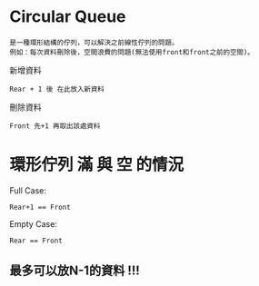 # Circular Queue  
```
是一種環形結構的佇列，可以解決之前線性佇列的問題。
例如：每次資料刪除後，空間浪費的問題(無法使用front和front之前的空間)。
```  
新增資料
```
Rear + 1 後 在此放入新資料
```
刪除資料
```
Front 先+1 再取出該處資料
```
# 環形佇列 滿 與 空 的情況

Full Case:
```
Rear+1 == Front
```
Empty Case:
```
Rear == Front
```
## 最多可以放N-1的資料 !!! 

